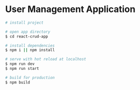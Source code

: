 
# User Management Application


```bash
# install project

# open app directory
$ cd react-crud-app

# install dependencies
$ npm i || npm install

# serve with hot reload at localhost
$ npm run dev
$ npm run start

# build for production
$ npm build
```
